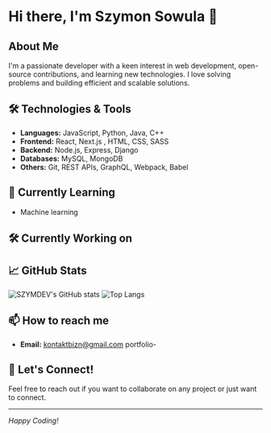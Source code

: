 # Hi there, I'm Szymon Sowula 👋

## About Me
I'm a passionate developer with a keen interest in web development, open-source contributions, and learning new technologies. I love solving problems and building efficient and scalable solutions.

## 🛠️ Technologies & Tools
- **Languages:** JavaScript, Python, Java, C++
- **Frontend:** React, Next.js , HTML, CSS, SASS
- **Backend:** Node.js, Express, Django
- **Databases:** MySQL, MongoDB
- **Others:** Git, REST APIs, GraphQL, Webpack, Babel

## 🌱 Currently Learning
- Machine learning

## 🛠️ Currently Working on

## 📈 GitHub Stats
![SZYMDEV's GitHub stats](https://github-readme-stats.vercel.app/api?username=SZYMDEV&show_icons=true&theme=radical)
![Top Langs](https://github-readme-stats.vercel.app/api/top-langs/?username=SZYMDEV&layout=compact&theme=radical)

## 📫 How to reach me
- **Email:** kontaktbizn@gmail.com
  portfolio-

## 💬 Let's Connect!
Feel free to reach out if you want to collaborate on any project or just want to connect.

---

*Happy Coding!*
